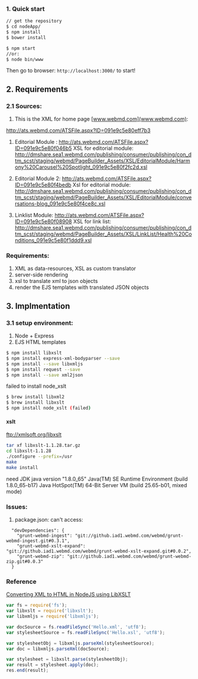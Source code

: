 ### 1. Quick start

```sh
// get the repository
$ cd nodeApp/
$ npm install
$ bower install

$ npm start
//or:
$ node bin/www
```
Then go to browser: <code>http://localhost:3000/</code> to start!

## 2. Requirements
### 2.1 Sources:

1. This is the XML for home page [www.webmd.com](www.webmd.com):

http://ats.webmd.com/ATSFile.aspx?ID=091e9c5e80eff7b3

1. Editorial Module : http://ats.webmd.com/ATSFile.aspx?ID=091e9c5e80f046b5
XSL for editorial module:
http://dmshare.sea1.webmd.com/publishing/consumer/publishing/con_dtm_scst/staging/webmd/PageBuilder_Assets/XSL/EditorialModule/Harmony%20Carousel%20Spotlight_091e9c5e80f2fc2d.xsl

1. Editorial Module 2: http://ats.webmd.com/ATSFile.aspx?ID=091e9c5e80f4bedb
Xsl for editorial module:
http://dmshare.sea1.webmd.com/publishing/consumer/publishing/con_dtm_scst/staging/webmd/PageBuilder_Assets/XSL/EditorialModule/conversations-blog_091e9c5e80f4ce8c.xsl

1. Linklist Module: http://ats.webmd.com/ATSFile.aspx?ID=091e9c5e80f08908
XSL for link list:
http://dmshare.sea1.webmd.com/publishing/consumer/publishing/con_dtm_scst/staging/webmd/PageBuilder_Assets/XSL/LinkList/Health%20Conditions_091e9c5e80f1ddd9.xsl


### Requirements:

1. XML as data-resources, XSL as custom translator
1. server-side rendering
1. xsl to translate xml to json objects
1. render the EJS templates with translated JSON objects


## 3. Implmentation

### 3.1 setup environment:

1. Node + Express
1. EJS HTML templates

```sh
$ npm install libxslt
$ npm install express-xml-bodyparser --save
$ npm install --save libxmljs
$ npm install request --save
$ npm install --save xml2json
```

failed to install node_xslt
```sh
$ brew install libxml2
$ brew install libxslt
$ npm install node_xslt (failed)
```
#### xslt

ftp://xmlsoft.org/libxslt

```sh
tar xf libxslt-1.1.28.tar.gz
cd libxslt-1.1.28
./configure --prefix=/usr
make
make install
```

need JDK
java version "1.8.0_65"
Java(TM) SE Runtime Environment (build 1.8.0_65-b17)
Java HotSpot(TM) 64-Bit Server VM (build 25.65-b01, mixed mode)


### Issues:

1. package.json:
can't access:
```
  "devDependencies": {
    "grunt-webmd-ingest": "git://github.iad1.webmd.com/webmd/grunt-webmd-ingest.git#0.3.1",
    "grunt-webmd-xslt-expand": "git://github.iad1.webmd.com/webmd/grunt-webmd-xslt-expand.git#0.0.2",
    "grunt-webmd-zip": "git://github.iad1.webmd.com/webmd/grunt-webmd-zip.git#0.0.3"
  }
```

### Reference

[Converting XML to HTML in NodeJS using LibXSLT](http://stackoverflow.com/questions/27494825/converting-xml-to-html-in-nodejs-using-libxsltthrows-has-no-method-apply-erro)
```javascript
var fs = require('fs');
var libxslt = require('libxslt');
var libxmljs = require('libxmljs');

var docSource = fs.readFileSync('Hello.xml', 'utf8');
var stylesheetSource = fs.readFileSync('Hello.xsl', 'utf8');

var stylesheetObj = libxmljs.parseXml(stylesheetSource);
var doc = libxmljs.parseXml(docSource);

var stylesheet = libxslt.parse(stylesheetObj);
var result = stylesheet.apply(doc);
res.end(result);
```